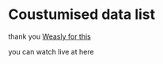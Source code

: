 # Coustumised data list 

thank you <a href="https://codepen.io/Weasley">Weasly for this </a>

you can watch live at <a herf="https://joelthobias.github.io/datalist/">here</a>
